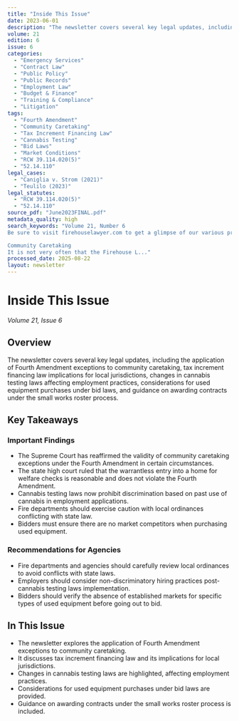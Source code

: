 ```yaml
---
title: "Inside This Issue"
date: 2023-06-01
description: "The newsletter covers several key legal updates, including the application of Fourth Amendment exceptions to community caretaking, tax increment financing law implications for local jurisdictions, changes in cannabis testing laws affecting employment practices, considerations for used equipment purchases under bid laws, and guidance on awarding contracts under the small works roster process."
volume: 21
edition: 6
issue: 6
categories:
  - "Emergency Services"
  - "Contract Law"
  - "Public Policy"
  - "Public Records"
  - "Employment Law"
  - "Budget & Finance"
  - "Training & Compliance"
  - "Litigation"
tags:
  - "Fourth Amendment"
  - "Community Caretaking"
  - "Tax Increment Financing Law"
  - "Cannabis Testing"
  - "Bid Laws"
  - "Market Conditions"
  - "RCW 39.114.020(5)"
  - "52.14.110"
legal_cases:
  - "Caniglia v. Strom (2021)"
  - "Teulilo (2023)"
legal_statutes:
  - "RCW 39.114.020(5)"
  - "52.14.110"
source_pdf: "June2023FINAL.pdf"
metadata_quality: high
search_keywords: "Volume 21, Number 6
Be sure to visit firehouselawyer.com to get a glimpse of our various practice areas pertaining to public agencies...

Community Caretaking
It is not very often that the Firehouse L..."
processed_date: 2025-08-22
layout: newsletter
---
```


# Inside This Issue

*Volume 21, Issue 6*

## Overview

The newsletter covers several key legal updates, including the application of Fourth Amendment exceptions to community caretaking, tax increment financing law implications for local jurisdictions, changes in cannabis testing laws affecting employment practices, considerations for used equipment purchases under bid laws, and guidance on awarding contracts under the small works roster process.

## Key Takeaways

### Important Findings

- The Supreme Court has reaffirmed the validity of community caretaking exceptions under the Fourth Amendment in certain circumstances.
- The state high court ruled that the warrantless entry into a home for welfare checks is reasonable and does not violate the Fourth Amendment.
- Cannabis testing laws now prohibit discrimination based on past use of cannabis in employment applications.
- Fire departments should exercise caution with local ordinances conflicting with state law.
- Bidders must ensure there are no market competitors when purchasing used equipment.

### Recommendations for Agencies

- Fire departments and agencies should carefully review local ordinances to avoid conflicts with state laws.
- Employers should consider non-discriminatory hiring practices post-cannabis testing laws implementation.
- Bidders should verify the absence of established markets for specific types of used equipment before going out to bid.

## In This Issue

- The newsletter explores the application of Fourth Amendment exceptions to community caretaking.
- It discusses tax increment financing law and its implications for local jurisdictions.
- Changes in cannabis testing laws are highlighted, affecting employment practices.
- Considerations for used equipment purchases under bid laws are provided.
- Guidance on awarding contracts under the small works roster process is included.


